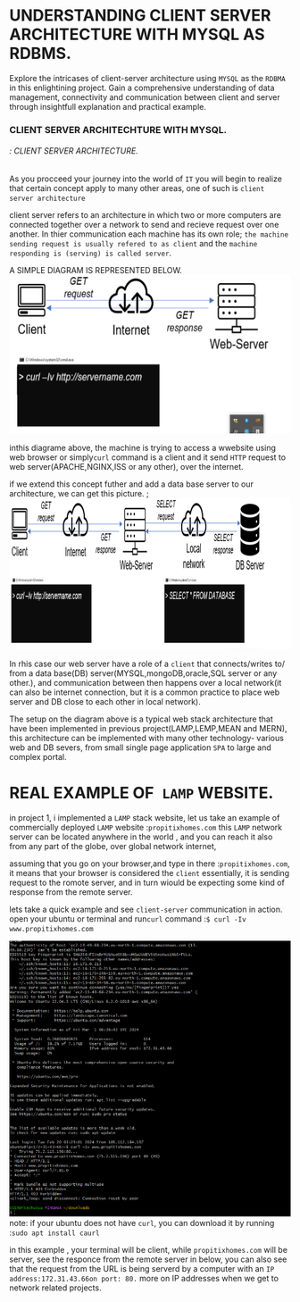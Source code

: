 # UNDERSTANDING CLIENT SERVER ARCHITECTURE WITH MYSQL AS RDBMS.

Explore the intricases of client-server architecture using `MYSQL` as the     `RDBMA` in this enlightining project. Gain a comprehensive understanding of data management, connectivity and communication between client and server through insightfull explanation and practical example.






### CLIENT SERVER ARCHITECHTURE WITH MYSQL.

###### : CLIENT SERVER ARCHITECTURE.
As you procceed your journey into the world of `IT` you will begin to realize that certain concept apply to many other areas, one of such is `client server architecture`


client server refers to an architecture in which two or more computers are connected together over a network to send and recieve request over one another.      In thier communication each machine has its own role; `the machine sending request is usually refered to as client` and the `machine responding is (serving) is called server`.

A SIMPLE DIAGRAM IS REPRESENTED BELOW.![image](92.diagram.png)


inthis diagrame above, the machine is trying to access a wwebsite using web browser or simply`curl` command is a client and it send `HTTP` request to web server(APACHE,NGINX,ISS or any other), over the internet.



if we extend this concept futher and add a data base server to our architecture, we can get this picture. ;![image](93.diagram-2.png)



In rhis case our web server have a role of a `client` that connects/writes to/ from a data base(DB) server(MYSQL,mongoDB,oracle,SQL server or any other.), and communication between then happens over a local network(it can also be internet connection, but it is a common practice to place web server and DB close to each other in local network).




The setup on the diagram above is a typical web stack architecture that have been implemented in previous project(LAMP,LEMP,MEAN and MERN), this architecture can be implemented with many other technology- various web and DB severs, from small single page application `SPA` to large and complex portal.


# REAL EXAMPLE OF` LAMP` WEBSITE.
in project 1, i implemented  a `LAMP` stack website, let us take an example of commercially deployed `LAMP` website :`propitixhomes.com`
this `LAMP` network server can be located anywhere in the world , and you can reach it also from any part of the globe, over global network internet,


assuming that you go on your browser,and type in there :`propitixhomes.com`, it means that your browser is considered the `client` essentially, it is sending request to the romote server, and in turn wiould be expecting some kind of response from the remote server.

lets take a quick example and see `client-server` communication in action. open your ubuntu or terminal and run`curl` command :`$ curl -Iv www.propitixhomes.com`

![image](94.server-communication.png)
note: if your ubuntu does not have `curl`, you can download it by running :`sudo apt install caurl`

in this example , your terminal will be client, while `propitixhomes.com` will be server, see the responce from the remote server in below, you can also see that the request from the URL is being serverd by a computer with an `IP address:172.31.43.66on port: 80.` more on IP addresses when we get to network related projects.